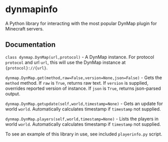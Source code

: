 # dynmapinfo

A Python library for interacting with the most popular DynMap plugin for Minecraft servers.

## Documentation

`class dynmap.DynMap(url,protocol)` - A DynMap instance. For protocol `protocol` and url `url`, this will use the DynMap instance at `{protocol}://{url}`.

`dynmap.DynMap.get(method,raw=False,version=None,json=False)` - Gets the `method` method. If `raw` is `True`, returns raw text. If `version` is supplied, overrides reported version of instance. If `json` is `True`, returns json-parsed output.

`dynmap.DynMap.getupdate(self,world,timestamp=None)` - Gets an update for world `world`. Automatically calculates timestamp if `timestamp` not supplied.

`dynmap.DynMap.players(self,world,timestamp=None)` - Lists the players in world `world`. Automatically calculates timestamp if `timestamp` not supplied.

To see an example of this library in use, see included `playerinfo.py` script.

